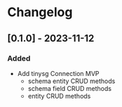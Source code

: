 # Changelog

## [0.1.0] - 2023-11-12
### Added
 - Add tinysg Connection MVP
   - schema entity CRUD methods
   - schema field CRUD methods
   - entity CRUD methods